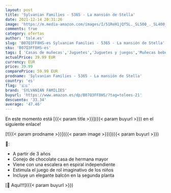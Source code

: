 ```yaml
---
layout: post
title: 'Sylvanian Families - 5365 - La mansión de Stella'
date: 2021-12-14 20:31:26
image: 'https://m.media-amazon.com/images/I/51ReH1jQf5L._SL500_._SL400_.jpg'
comments: true
category: ofertas
author: 'tole.es'
slug: 'B07Q3FF8HS-es Sylvanian Families - 5365 - La mansión de Stella'
sku: 'B07Q3FF8HS-es'
tags: [ 'Casas de muñecas','Juguetes','Juguetes y juegos','Muñecas bebé','Muñecas y accesorios','families','sylvanian','sylvanian families', ]
actualPrice: 39.99 EUR
currency: EUR
price: 39.99
comparePrice: 59.99 EUR
prodname: 'Sylvanian Families - 5365 - La mansión de Stella'
country: 'es'
flag: '🇪🇸'
brand: 'SYLVANIAN FAMILIES'
buyurl: 'https://www.amazon.es/dp/B07Q3FF8HS/?tag=tolees-21'
descuento: '33.34'
average: '47.46'
---
```


En este momento está [{{< param title >}}]({{< param buyurl >}}) en el siguiente enlace!

[![{{< param prodname >}}]({{< param image >}})]({{< param buyurl >}})

🔎:

- A partir de 3 años
- Conejo de chocolate casa de hermana mayor
- Viene con una escalera en espiral independiente
- Estimula el juego de rol imaginativo de los niños
- Incluye un elegante balcón en la segunda planta

[🛒 Aquí!!!]({{< param buyurl >}})
